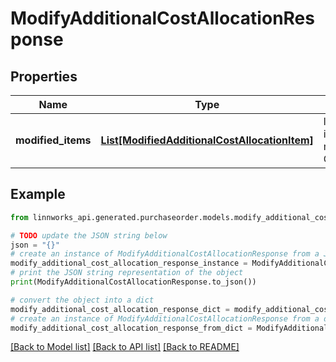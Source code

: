 # ModifyAdditionalCostAllocationResponse


## Properties

Name | Type | Description | Notes
------------ | ------------- | ------------- | -------------
**modified_items** | [**List[ModifiedAdditionalCostAllocationItem]**](ModifiedAdditionalCostAllocationItem.md) | list of modified items with Ids matched to CostAllocationId | [optional] 

## Example

```python
from linnworks_api.generated.purchaseorder.models.modify_additional_cost_allocation_response import ModifyAdditionalCostAllocationResponse

# TODO update the JSON string below
json = "{}"
# create an instance of ModifyAdditionalCostAllocationResponse from a JSON string
modify_additional_cost_allocation_response_instance = ModifyAdditionalCostAllocationResponse.from_json(json)
# print the JSON string representation of the object
print(ModifyAdditionalCostAllocationResponse.to_json())

# convert the object into a dict
modify_additional_cost_allocation_response_dict = modify_additional_cost_allocation_response_instance.to_dict()
# create an instance of ModifyAdditionalCostAllocationResponse from a dict
modify_additional_cost_allocation_response_from_dict = ModifyAdditionalCostAllocationResponse.from_dict(modify_additional_cost_allocation_response_dict)
```
[[Back to Model list]](../README.md#documentation-for-models) [[Back to API list]](../README.md#documentation-for-api-endpoints) [[Back to README]](../README.md)


